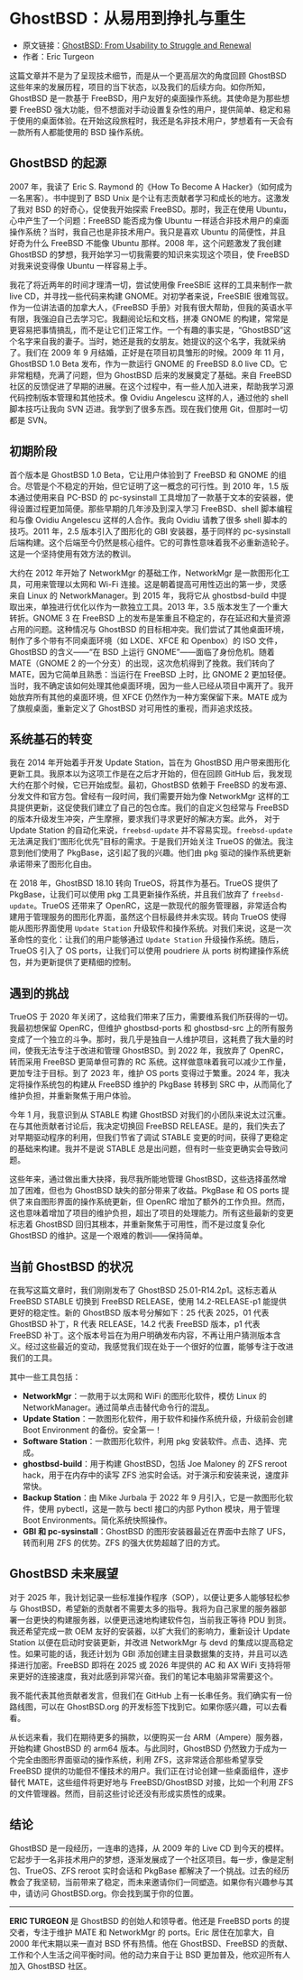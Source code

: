 # GhostBSD：从易用到挣扎与重生

- 原文链接：[GhostBSD: From Usability to Struggle and Renewal](https://freebsdfoundation.org/our-work/journal/browser-based-edition/downstreams/ghostbsd-from-usability-to-struggle-and-renewal)
- 作者：Eric Turgeon


这篇文章并不是为了呈现技术细节，而是从一个更高层次的角度回顾 GhostBSD 这些年来的发展历程，项目的当下状态，以及我们的后续方向。如你所知，GhostBSD 是一款基于 FreeBSD，用户友好的桌面操作系统。其使命是为那些想要 FreeBSD 强大功能，但不想面对手动设置复杂性的用户，提供简单、稳定和易于使用的桌面体验。在开始这段旅程时，我还是名非技术用户，梦想着有一天会有一款所有人都能使用的 BSD 操作系统。

## GhostBSD 的起源

2007 年，我读了 Eric S. Raymond 的《How To Become A Hacker》（如何成为一名黑客）。书中提到了 BSD Unix 是个让有志贡献者学习和成长的地方。这激发了我对 BSD 的好奇心，促使我开始探索 FreeBSD。那时，我正在使用 Ubuntu，心中产生了一个问题：FreeBSD 能否成为像 Ubuntu 一样适合非技术用户的桌面操作系统？当时，我自己也是非技术用户。我只是喜欢 Ubuntu 的简便性，并且好奇为什么 FreeBSD 不能像 Ubuntu 那样。2008 年，这个问题激发了我创建 GhostBSD 的梦想，我开始学习一切我需要的知识来实现这个项目，使 FreeBSD 对我来说变得像 Ubuntu 一样容易上手。

我花了将近两年的时间才理清一切，尝试使用像 FreeSBIE 这样的工具来制作一款 live CD，并寻找一些代码来构建 GNOME。对初学者来说，FreeSBIE 很难驾驭。作为一位讲法语的加拿大人，《FreeBSD 手册》对我有很大帮助，但我的英语水平有限，我强迫自己去学习它。我翻阅论坛和文档，拼凑 GNOME 的构建，常常是更容易把事情搞乱，而不是让它们正常工作。一个有趣的事实是，“GhostBSD”这个名字来自我的妻子。当时，她还是我的女朋友。她提议的这个名字，我就采纳了。我们在 2009 年 9 月结婚，正好是在项目初具雏形的时候。2009 年 11 月，GhostBSD 1.0 Beta 发布，作为一款运行 GNOME 的 FreeBSD 8.0 live CD。它非常粗糙，充满了问题，但为 GhostBSD 后来的发展奠定了基础。来自 FreeBSD 社区的反馈促进了早期的进展。在这个过程中，有一些人加入进来，帮助我学习源代码控制版本管理和其他技术。像 Ovidiu Angelescu 这样的人，通过他的 shell 脚本技巧让我向 SVN 迈进。我学到了很多东西。现在我们使用 Git，但那时一切都是 SVN。


## 初期阶段

首个版本是 GhostBSD 1.0 Beta，它让用户体验到了 FreeBSD 和 GNOME 的组合。尽管是个不稳定的开始，但它证明了这一概念的可行性。到 2010 年，1.5 版本通过使用来自 PC-BSD 的 pc-sysinstall 工具增加了一款基于文本的安装器，使得设置过程更加简便。那些早期的几年涉及到深入学习 FreeBSD、shell 脚本编程和与像 Ovidiu Angelescu 这样的人合作。我向 Ovidiu 请教了很多 shell 脚本的技巧。2011 年，2.5 版本引入了图形化的 GBI 安装器，基于同样的 pc-sysinstall 后端构建。这个后端至今仍然是核心组件。它的可靠性意味着我不必重新造轮子。这是一个坚持使用有效方法的教训。

大约在 2012 年开始了 NetworkMgr 的基础工作，NetworkMgr 是一款图形化工具，可用来管理以太网和 Wi-Fi 连接。这是朝着提高可用性迈出的第一步，灵感来自 Linux 的 NetworkManager。到 2015 年，我将它从 ghostbsd-build 中提取出来，单独进行优化以作为一款独立工具。2013 年，3.5 版本发生了一个重大转折。GNOME 3 在 FreeBSD 上的发布是笨重且不稳定的，存在延迟和大量资源占用的问题。这种情况与 GhostBSD 的目标相冲突。我们尝试了其他桌面环境，制作了多个带有不同桌面环境（如 LXDE、XFCE 和 Openbox）的 ISO 文件，GhostBSD 的含义——“在 BSD 上运行 GNOME”——面临了身份危机。随着 MATE（GNOME 2 的一个分支）的出现，这次危机得到了挽救。我们转向了 MATE，因为它简单且熟悉：当运行在 FreeBSD 上时，比 GNOME 2 更加轻便。当时，我不确定该如何处理其他桌面环境，因为一些人已经从项目中离开了。我开始放弃所有其他的桌面环境，但 XFCE 仍然作为一种方案保留下来。MATE 成为了旗舰桌面，重新定义了 GhostBSD 对可用性的重视，而非追求炫技。

## 系统基石的转变

我在 2014 年开始着手开发 Update Station，旨在为 GhostBSD 用户带来图形化更新工具。我原本以为这项工作是在之后才开始的，但在回顾 GitHub 后，我发现大约在那个时候，它已开始成型。最初，GhostBSD 依赖于 FreeBSD 的发布源、分发文件和官方包。曾经有一段时间，我们需要开始为像 NetworkMgr 这样的工具提供更新，这促使我们建立了自己的包仓库。我们的自定义包经常与 FreeBSD 的版本升级发生冲突，产生摩擦，要求我们寻求更好的解决方案。此外， 对于 Update Station 的自动化来说，`freebsd-update` 并不容易实现。`freebsd-update` 无法满足我们“图形化优先”目标的需求。于是我们开始关注 TrueOS 的做法。我注意到他们使用了 PkgBase，这引起了我的兴趣。他们由 pkg 驱动的操作系统更新承诺带来了图形化自由。

在 2018 年，GhostBSD 18.10 转向 TrueOS，将其作为基石。TrueOS 提供了 PkgBase，让我们可以使用 pkg 工具更新操作系统，并且我们放弃了 `freebsd-update`。TrueOS 还带来了 OpenRC，这是一款现代的服务管理器，非常适合构建用于管理服务的图形化界面，虽然这个目标最终并未实现。转向 TrueOS 使得能从图形界面使用 `Update Station` 升级软件和操作系统。对我们来说，这是一次革命性的变化：让我们的用户能够通过 `Update Station` 升级操作系统。随后，TrueOS 引入了 OS ports，让我们可以使用 poudriere 从 ports 树构建操作系统包，并为更新提供了更精细的控制。

## 遇到的挑战

TrueOS 于 2020 年关闭了，这给我们带来了压力，需要维系我们所获得的一切。我最初想保留 OpenRC，但维护 ghostbsd-ports 和 ghostbsd-src 上的所有服务变成了一个独立的斗争。那时，我几乎是独自一人维护项目，这耗费了我大量的时间，使我无法专注于改进和管理 GhostBSD。到 2022 年，我放弃了 OpenRC，转而采用 FreeBSD 更简单但可靠的 RC 系统。这样做意味着我可以减少工作量，更加专注于目标。到了 2023 年，维护 OS ports 变得过于繁重。2024 年，我决定将操作系统包的构建从 FreeBSD 维护的 PkgBase 转移到 SRC 中，从而简化了维护负担，并重新聚焦于用户体验。

今年 1 月，我意识到从 STABLE 构建 GhostBSD 对我们的小团队来说太过沉重。在与其他贡献者讨论后，我决定切换回 FreeBSD RELEASE。是的，我们失去了对早期驱动程序的利用，但我们节省了调试 STABLE 变更的时间，获得了更稳定的基础来构建。我并不是说 STABLE 总是出问题，但有时一些变更确实会导致问题。

这些年来，通过做出重大抉择，我尽我所能地管理 GhostBSD，这些选择虽然增加了困难，但也为 GhostBSD 缺失的部分带来了收益。PkgBase 和 OS ports 提供了来自图形界面的操作系统更新，但 OpenRC 增加了额外的工作负担。然而，这也意味着增加了项目的维护负担，超出了项目的处理能力。所有这些最新的变更标志着 GhostBSD 回归其根本，并重新聚焦于可用性，而不是过度复杂化 GhostBSD 的维护。这是一个艰难的教训——保持简单。

## 当前 GhostBSD 的状况

在我写这篇文章时，我们刚刚发布了 GhostBSD 25.01-R14.2p1。这标志着从 FreeBSD STABLE 切换到 FreeBSD RELEASE，使用 14.2-RELEASE-p1 能提供更好的稳定性。新的 GhostBSD 版本号分解如下：25 代表 2025，01 代表 GhostBSD 补丁，R 代表 RELEASE，14.2 代表 FreeBSD 版本，p1 代表 FreeBSD 补丁。这个版本号旨在为用户明确发布内容，不再让用户猜测版本含义。经过这些最近的变动，我感觉我们现在处于一个很好的位置，能够专注于改进我们的工具。

其中一些工具包括：

- **NetworkMgr**：一款用于以太网和 WiFi 的图形化软件，模仿 Linux 的 NetworkManager。通过简单点击替代命令行的混乱。
- **Update Station**：一款图形化软件，用于软件和操作系统升级，升级前会创建 Boot Environment 的备份。安全第一！
- **Software Station**：一款图形化软件，利用 pkg 安装软件。点击、选择、完成。
- **ghostbsd-build**：用于构建 GhostBSD，包括 Joe Maloney 的 ZFS reroot hack，用于在内存中的读写 ZFS 池实时会话。对于演示和安装来说，速度非常快。
- **Backup Station**：由 Mike Jurbala 于 2022 年 9 月引入，它是一款图形化软件，使用 pybectl，这是一款与 bectl 接口的内部 Python 模块，用于管理 Boot Environments。简化系统快照操作。
- **GBI 和 pc-sysinstall**：GhostBSD 的图形安装器最近在界面中去除了 UFS，转而利用 ZFS 的优势。ZFS 的强大优势超越了旧的方式。

## GhostBSD 未来展望

对于 2025 年，我计划记录一些标准操作程序（SOP），以便让更多人能够轻松参与 GhostBSD，希望新的贡献者不需要太多的指导。我将为自己家里的服务器部署一台更快的构建服务器，以便更迅速地构建软件包，当前我正等待 PDU 到货。我还希望完成一款 OEM 友好的安装器，以扩大我们的影响力，重新设计 Update Station 以便在启动时安装更新，并改进 NetworkMgr 与 devd 的集成以提高稳定性。如果可能的话，我还计划为 GBI 添加创建主目录数据集的支持，并且可以选择进行加密。FreeBSD 即将在 2025 或 2026 年提供的 AC 和 AX WiFi 支持将带来更好的连接速度，我对此感到非常兴奋。我们的笔记本电脑非常需要这个。

我不能代表其他贡献者发言，但我们在 GitHub 上有一长串任务。我们确实有一份路线图，可以在 GhostBSD.org 的开发标签下找到它。如果你感兴趣，可以去看看。

从长远来看，我们在期待更多的捐款，以便购买一台 ARM（Ampere）服务器，开始构建 GhostBSD 的 arm64 版本。与此同时，GhostBSD 仍然致力于成为一个完全由图形界面驱动的操作系统，利用 ZFS，这非常适合那些希望享受 FreeBSD 提供的功能但不懂技术的用户。我们正在讨论创建一些桌面组件，逐步替代 MATE，这些组件将更好地与 FreeBSD/GhostBSD 对接，比如一个利用 ZFS 的文件管理器。然而，目前这些讨论还没有形成实质性的成果。


## 结论

GhostBSD 是一段经历，一连串的选择，从 2009 年的 Live CD 到今天的模样。它起步于一名非技术用户的梦想，逐渐发展成了一个社区项目。每一步，像是定制包、TrueOS、ZFS reroot 实时会话和 PkgBase 都解决了一个挑战。过去的经历教会了我坚韧，当前带来了稳定，而未来邀请你们一同塑造。如果你有兴趣参与其中，请访问 GhostBSD.org。你会找到属于你的位置。

---

**ERIC TURGEON** 是 GhostBSD 的创始人和领导者。他还是 FreeBSD ports 的提交者，专注于维护 MATE 和 NetworkMgr 的 ports。Eric 居住在加拿大，自 2000 年代末期以来一直对 BSD 怀有热情。他在 GhostBSD、FreeBSD 的贡献、工作和个人生活之间平衡时间。他的动力来自于让 BSD 更加普及，他欢迎所有人加入 GhostBSD 社区。

